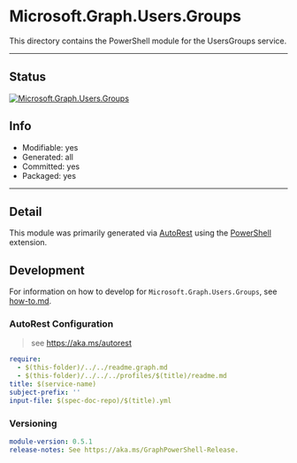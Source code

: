 <!-- region Generated -->
# Microsoft.Graph.Users.Groups
This directory contains the PowerShell module for the UsersGroups service.

---
## Status
[![Microsoft.Graph.Users.Groups](https://img.shields.io/powershellgallery/v/Microsoft.Graph.Users.Groups.svg?style=flat-square&label=Microsoft.Graph.Users.Groups "Microsoft.Graph.Users.Groups")](https://www.powershellgallery.com/packages/Microsoft.Graph.Users.Groups/)

## Info
- Modifiable: yes
- Generated: all
- Committed: yes
- Packaged: yes

---
## Detail
This module was primarily generated via [AutoRest](https://github.com/Azure/autorest) using the [PowerShell](https://github.com/Azure/autorest.powershell) extension.

## Development
For information on how to develop for `Microsoft.Graph.Users.Groups`, see [how-to.md](how-to.md).
<!-- endregion -->

### AutoRest Configuration

> see https://aka.ms/autorest

``` yaml
require:
  - $(this-folder)/../../readme.graph.md
  - $(this-folder)/../../../profiles/$(title)/readme.md
title: $(service-name)
subject-prefix: ''
input-file: $(spec-doc-repo)/$(title).yml
```
### Versioning

``` yaml
module-version: 0.5.1
release-notes: See https://aka.ms/GraphPowerShell-Release.
```
